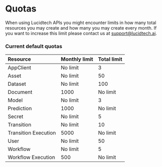 # Quotas

When using Lucidtech APIs you might encounter limits in how many total resources you may create and how many you may create every month. If you want to increase this limit please contact us at [support@lucidtech.ai](mailto:support@lucidtech.ai).

### Current default quotas

| Resource | Monthly limit | Total limit |
| :--- | :--- | :--- |
| AppClient | No limit | 3 |
| Asset | No limit | 50 |
| Dataset | No limit | 100 |
| Document | 1000 | No limit |
| Model | No limit | 3 |
| Prediction | 1000 | No limit |
| Secret | No limit | 5 |
| Transition | No limit | 10 |
| Transition Execution | 5000 | No limit |
| User | No limit | 50 |
| Workflow | No limit | 5 |
| Workflow Execution | 500 | No limit |

